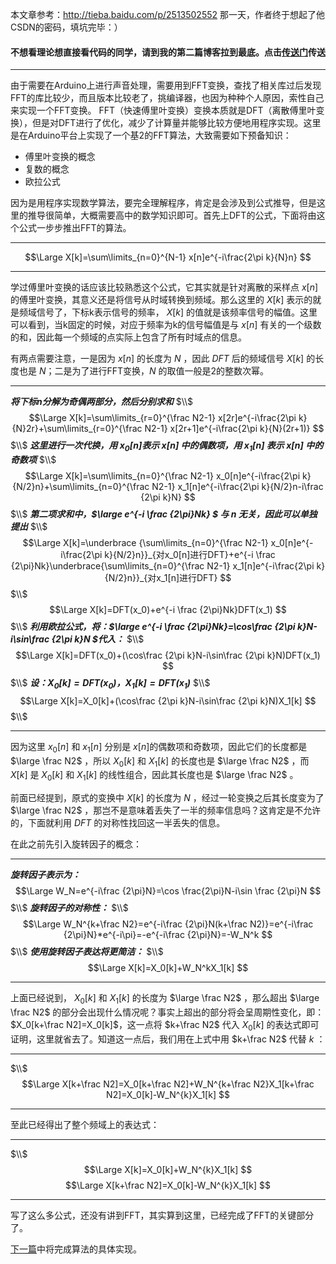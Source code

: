 本文章参考：http://tieba.baidu.com/p/2513502552
那一天，作者终于想起了他CSDN的密码，填坑完毕：）
#### 不想看理论想直接看代码的同学，请到我的第二篇博客拉到最底。点击[传送门](https://blog.csdn.net/Egean/article/details/53258286)传送

----------


由于需要在Arduino上进行声音处理，需要用到FFT变换，查找了相关库过后发现FFT的库比较少，而且版本比较老了，挑编译器，也因为种种个人原因，索性自己来实现一个FFT变换。
FFT（快速傅里叶变换）变换本质就是DFT（离散傅里叶变换），但是对DFT进行了优化，减少了计算量并能够比较方便地用程序实现。这里是在Arduino平台上实现了一个基2的FFT算法，大致需要如下预备知识：

 - 傅里叶变换的概念
 - 复数的概念
 - 欧拉公式

因为是用程序实现数学算法，要完全理解程序，肯定是会涉及到公式推导，但是这里的推导很简单，大概需要高中的数学知识即可。首先上DFT的公式，下面将由这个公式一步步推出FFT的算法。


----------


$$\Large
X[k]=\sum\limits_{n=0}^{N-1} x[n]e^{-i\frac{2\pi k}{N}n}
$$


----------


学过傅里叶变换的话应该比较熟悉这个公式，它其实就是针对离散的采样点 $x[n]$ 的傅里叶变换，其意义还是将信号从时域转换到频域。那么这里的 $X[k]$ 表示的就是频域信号了，下标k表示信号的频率， $X[k]$ 的值就是该频率信号的幅值。这里可以看到，当k固定的时候，对应于频率为k的信号幅值是与 $x[n]$ 有关的一个级数的和，因此每一个频域的点实际上包含了所有时域点的信息。

有两点需要注意，一是因为 $x[n]$ 的长度为 $N$ ，因此 $DFT$ 后的频域信号 $X[k]$ 的长度也是 $N$；二是为了进行FFT变换，$N$ 的取值一般是2的整数次幂。

----------
***将下标n分解为奇偶两部分，然后分别求和***
$\\$
$$\Large
X[k]=\sum\limits_{r=0}^{\frac N2-1} x[2r]e^{-i\frac{2\pi k}{N}2r}+\sum\limits_{r=0}^{\frac N2-1} x[2r+1]e^{-i\frac{2\pi k}{N}(2r+1)}
$$
$\\$
***这里进行一次代换，用 $x_0[n]$表示 $x[n]$ 中的偶数项，用 $x_1[n]$ 表示 $x[n]$ 中的奇数项***
$\\$
$$\Large
X[k]=\sum\limits_{n=0}^{\frac N2-1} x_0[n]e^{-i\frac{2\pi k}{N/2}n}+\sum\limits_{n=0}^{\frac N2-1} x_1[n]e^{-i\frac{2\pi k}{N/2}n-i\frac {2\pi k}N}
$$
$\\$
***第二项求和中，$\large e^{-i \frac {2\pi}Nk} $ 与 $n$ 无关，因此可以单独提出***
$\\$
$$\Large
X[k]=\underbrace {\sum\limits_{n=0}^{\frac N2-1} x_0[n]e^{-i\frac{2\pi k}{N/2}n}}_{对x_0[n]进行DFT}+e^{-i \frac {2\pi}Nk}\underbrace{\sum\limits_{n=0}^{\frac N2-1} x_1[n]e^{-i\frac{2\pi k}{N/2}n}}_{对x_1[n]进行DFT}
$$
$\\$
$$\Large
X[k]=DFT(x_0)+e^{-i \frac {2\pi}Nk}DFT(x_1)
$$
$\\$
***利用欧拉公式，将：$\large e^{-i \frac {2\pi}Nk}=\cos\frac {2\pi k}N-i\sin\frac {2\pi k}N $代入：***
$\\$
$$\Large
X[k]=DFT(x_0)+(\cos\frac {2\pi k}N-i\sin\frac {2\pi k}N)DFT(x_1)
$$
$\\$
***设：$X_0[k]=DFT(x_0)，X_1[k]=DFT(x_1)$***
$\\$
$$\Large
X[k]=X_0[k]+(\cos\frac {2\pi k}N-i\sin\frac {2\pi k}N)X_1[k]
$$
$\\$


----------


因为这里 $x_0[n]$ 和 $x_1[n]$ 分别是 $x[n]$的偶数项和奇数项，因此它们的长度都是 $\large \frac N2$ ，所以 $X_0[k]$ 和 $X_1[k]$ 的长度也是 $\large \frac N2$ ，而 $X[k]$ 是 $X_0[k]$ 和 $X_1[k]$ 的线性组合，因此其长度也是  $\large \frac N2$ 。

前面已经提到，原式的变换中 $X[k]$ 的长度为 $N$ ，经过一轮变换之后其长度变为了 $\large \frac N2$ ，那岂不是意味着丢失了一半的频率信息吗？这肯定是不允许的，下面就利用 $DFT$ 的对称性找回这一半丢失的信息。

在此之前先引入旋转因子的概念：


----------
***旋转因子表示为：***
$$\Large
W_N=e^{-i\frac {2\pi}N}=\cos \frac{2\pi}N-i\sin \frac {2\pi}N
$$
$\\$
***旋转因子的对称性：***
$\\$
$$\Large
W_N^{k+\frac N2}=e^{-i\frac {2\pi}N(k+\frac N2)}=e^{-i\frac {2\pi}N}*e^{-i\pi}=-e^{-i\frac {2\pi}N}=-W_N^k
$$
$\\$
***使用旋转因子表达将更简洁：***
$\\$
$$\Large
X[k]=X_0[k]+W_N^kX_1[k]
$$


----------
上面已经说到， $X_0[k]$ 和 $X_1[k]$ 的长度为 $\large \frac N2$ ，那么超出 $\large \frac N2$ 的部分会出现什么情况呢？事实上超出的部分将会呈周期性变化，即：$X_0[k+\frac N2]=X_0[k]$，这一点将 $k+\frac N2$ 代入 $X_0[k]$ 的表达式即可证明，这里就省去了。知道这一点后，我们用在上式中用 $k+\frac N2$ 代替 $k$ ：


----------
$\\$
$$\Large
X[k+\frac N2]=X_0[k+\frac N2]+W_N^{k+\frac N2}X_1[k+\frac N2]=X_0[k]-W_N^{k}X_1[k]
$$

----------
至此已经得出了整个频域上的表达式：


----------
$\\$
$$\Large
X[k]=X_0[k]+W_N^{k}X_1[k]
$$
$$\Large
X[k+\frac N2]=X_0[k]-W_N^{k}X_1[k]
$$


----------
写了这么多公式，还没有讲到FFT，其实算到这里，已经完成了FFT的关键部分了。

[下一篇](https://blog.csdn.net/Egean/article/details/53258286)中将完成算法的具体实现。